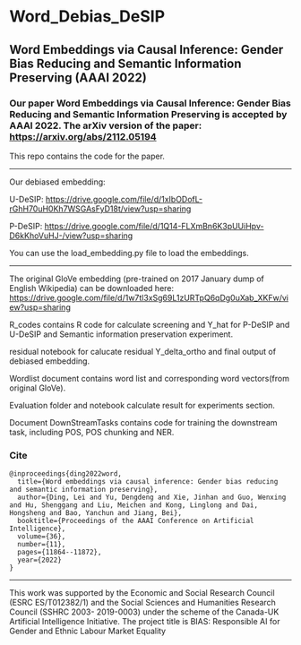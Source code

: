 # Word_Debias_DeSIP

## Word Embeddings via Causal Inference: Gender Bias Reducing and Semantic Information Preserving (AAAI 2022)

### Our paper Word Embeddings via Causal Inference: Gender Bias Reducing and Semantic Information Preserving is accepted by AAAI 2022. The arXiv version of the paper: https://arxiv.org/abs/2112.05194

This repo contains the code for the paper.

---
Our debiased embedding:

U-DeSIP: https://drive.google.com/file/d/1xIbODofL-rGhH70uH0Kh7WSGAsFyD18t/view?usp=sharing

P-DeSIP: https://drive.google.com/file/d/1Q14-FLXmBn6K3pUUiHpv-D6kKhoVuHJ-/view?usp=sharing

You can use the load_embedding.py file to load the embeddings.

---

The original GloVe embedding (pre-trained on 2017 January dump of English Wikipedia) can be downloaded here: https://drive.google.com/file/d/1w7tl3xSg69L1zURTpQ6qDg0uXab_XKFw/view?usp=sharing 


R_codes contains R code for calculate screening and Y_hat for P-DeSIP and U-DeSIP and Semantic information preservation experiment.

residual notebook for calucate residual Y_delta_ortho and final output of debiased embedding.

Wordlist document contains word list and corresponding word vectors(from original GloVe).

Evaluation folder and notebook calculate result for experiments section.

Document DownStreamTasks contains code for training the downstream task, including POS, POS chunking and NER.

### Cite
```
@inproceedings{ding2022word,
  title={Word embeddings via causal inference: Gender bias reducing and semantic information preserving},
  author={Ding, Lei and Yu, Dengdeng and Xie, Jinhan and Guo, Wenxing and Hu, Shenggang and Liu, Meichen and Kong, Linglong and Dai, Hongsheng and Bao, Yanchun and Jiang, Bei},
  booktitle={Proceedings of the AAAI Conference on Artificial Intelligence},
  volume={36},
  number={11},
  pages={11864--11872},
  year={2022}
}
```

---
This work was supported by the Economic and Social Research Council (ESRC ES/T012382/1) and the Social Sciences and Humanities Research Council (SSHRC 2003-
2019-0003) under the scheme of the Canada-UK Artificial
Intelligence Initiative. The project title is BIAS: Responsible AI for Gender and Ethnic Labour Market Equality
